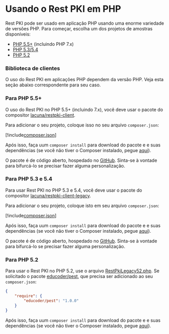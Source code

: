﻿# Usando o Rest PKI em PHP

Rest PKI pode ser usado em aplicação PHP usando uma enorme variedade de versões PHP. Para começar, escolha um dos projetos de amostras disponíveis:

* [PHP 5.5+](current.md) (incluindo PHP 7.x)
* [PHP 5.3/5.4](legacy.md)
* [PHP 5.2](legacy52.md)

### Biblioteca de clientes

O uso do Rest PKI em aplicações PHP dependem da versão PHP. Veja esta seção abaixo correspondente para seu caso.

### Para PHP 5.5+

O uso do Rest PKI no PHP 5.5+ (incluindo 7.x), você deve usar o pacote do compositor [lacuna/restpki-client](https://packagist.org/packages/lacuna/restpki-client).

Para adicionar o seu projeto, coloque isso no seu arquivo `composer.json`:

[!include[composer.json](../../../../includes/rest-pki/php/composer.md)] 

Após isso, faça uum `composer install` para download do pacote e e suas dependências (se você não tiver o Composer instalado, pegue [aqui](https://getcomposer.org/)).

O pacote é de código aberto, hospedado no [GitHub](https://github.com/LacunaSoftware/RestPkiPhpClientLegacy). Sinta-se à vontade para bifurcá-lo
se precisar fazer alguma personalização.

### Para PHP 5.3 e 5.4

Para usar Rest PKI no PHP 5.3 e 5.4, você deve usar o pacote do compositor [lacuna/restpki-client-legacy](https://packagist.org/packages/lacuna/restpki-client-legacy).

Para adicionar o seu projeto, coloque isto em seu arquivo `composer.json`:

[!include[composer.json](../../../../includes/rest-pki/php/composer-legacy.md)] 

Após isso, faça uum `composer install` para download do pacote e e suas dependências (se você não tiver o Composer instalado, pegue [aqui](https://getcomposer.org/)).

O pacote é de código aberto, hospedado no [GitHub](https://github.com/LacunaSoftware/RestPkiPhpClientLegacy). Sinta-se à vontade para bifurcá-lo
se precisar fazer alguma personalização.

### Para PHP 5.2

Para usar o Rest PKI no PHP 5.2, use o arquivo [RestPkiLegacy52.php](https://github.com/LacunaSoftware/RestPkiSamples/blob/master/PHP/legacy52/RestPkiLegacy52.php). Se solicitado o pacote [educoder/pest](https://packagist.org/packages/educoder/pest), que
precisa ser adicionado ao seu `composer.json`:

```json
{
    "require": {
        "educoder/pest": "1.0.0"
    }
}
```

Após isso, faça uum `composer install` para download do pacote e e suas dependências (se você não tiver o Composer instalado, pegue [aqui](https://getcomposer.org/)).
